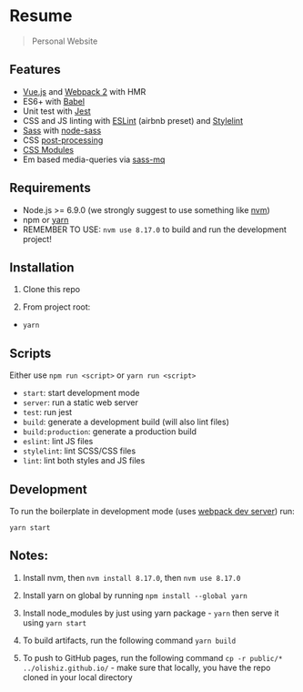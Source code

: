 # Resume

> Personal Website

## Features

* [Vue.js](https://vuejs.org/) and [Webpack 2](https://webpack.js.org/) with HMR 
* ES6+ with [Babel](https://babeljs.io/)
* Unit test with [Jest](https://facebook.github.io/jest/)
* CSS and JS linting with [ESLint](http://eslint.org/) (airbnb preset) and [Stylelint](https://stylelint.io/)
* [Sass](http://sass-lang.com/) with [node-sass](https://github.com/sass/node-sass) 
* CSS [post-processing](https://github.com/postcss/postcss)
* [CSS Modules](https://github.com/css-modules/css-modules)
* Em based media-queries via [sass-mq](https://github.com/sass-mq/sass-mq)

## Requirements

* Node.js >= 6.9.0 (we strongly suggest to use something like [nvm](https://github.com/creationix/nvm))
* npm or [yarn](https://yarnpkg.com/lang/en/)
* REMEMBER TO USE: `nvm use 8.17.0` to build and run the development project!


## Installation

1) Clone this repo

2) From project root:

*  `yarn`

## Scripts

Either use `npm run <script>` or `yarn run <script>`

* `start`: start development mode
* `server`: run a static web server
* `test`: run jest
* `build`: generate a development build (will also lint files)
* `build:production`: generate a production build
* `eslint`: lint JS files
* `stylelint`: lint SCSS/CSS files
* `lint`: lint both styles and JS files


## Development 

To run the boilerplate in development mode (uses [webpack dev server](https://webpack.js.org/configuration/dev-server/)) run:

```
yarn start
```

## Notes:

1) Install nvm, then `nvm install 8.17.0`, then `nvm use 8.17.0`

2) Install yarn on global by running `npm install --global yarn`

3) Install node_modules by just using yarn package - `yarn` then serve it using `yarn start`

4) To build artifacts, run the following command `yarn build`

5) To push to GitHub pages, run the following command `cp -r public/* ../olishiz.github.io/` - make sure that locally, you have the repo cloned in your local directory
